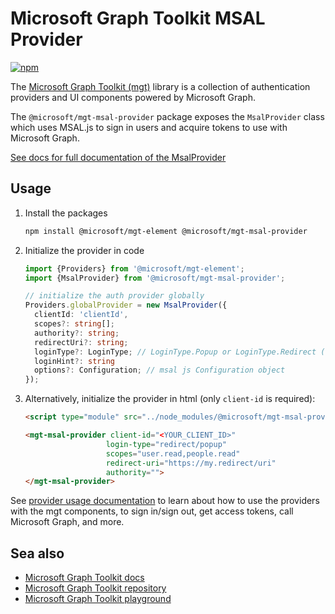 # Microsoft Graph Toolkit MSAL Provider

[![npm](https://img.shields.io/npm/v/@microsoft/mgt-msal-provider?style=for-the-badge)](https://www.npmjs.com/package/@microsoft/mgt-msal-provider)

The [Microsoft Graph Toolkit (mgt)](https://aka.ms/mgt) library is a collection of authentication providers and UI components powered by Microsoft Graph. 

The `@microsoft/mgt-msal-provider` package exposes the `MsalProvider` class which uses MSAL.js to sign in users and acquire tokens to use with Microsoft Graph.

[See docs for full documentation of the MsalProvider](https://docs.microsoft.com/graph/toolkit/providers/msal)

## Usage

1. Install the packages

    ```bash
    npm install @microsoft/mgt-element @microsoft/mgt-msal-provider
    ```

2. Initialize the provider in code

    ```ts
    import {Providers} from '@microsoft/mgt-element';
    import {MsalProvider} from '@microsoft/mgt-msal-provider';

    // initialize the auth provider globally
    Providers.globalProvider = new MsalProvider({
      clientId: 'clientId',
      scopes?: string[];
      authority?: string;
      redirectUri?: string;
      loginType?: LoginType; // LoginType.Popup or LoginType.Redirect (redirect is default)
      loginHint?: string
      options?: Configuration; // msal js Configuration object
    });
    ```

3. Alternatively, initialize the provider in html (only `client-id` is required):

    ```html
    <script type="module" src="../node_modules/@microsoft/mgt-msal-provider/dist/es6/index.js" />

    <mgt-msal-provider client-id="<YOUR_CLIENT_ID>"
                      login-type="redirect/popup" 
                      scopes="user.read,people.read" 
                      redirect-uri="https://my.redirect/uri" 
                      authority=""> 
    </mgt-msal-provider> 
    ```

See [provider usage documentation](https://docs.microsoft.com/graph/toolkit/providers) to learn about how to use the providers with the mgt components, to sign in/sign out, get access tokens, call Microsoft Graph, and more.

## Sea also
* [Microsoft Graph Toolkit docs](https://aka.ms/mgt-docs)
* [Microsoft Graph Toolkit repository](https://aka.ms/mgt)
* [Microsoft Graph Toolkit playground](https://mgt.dev)